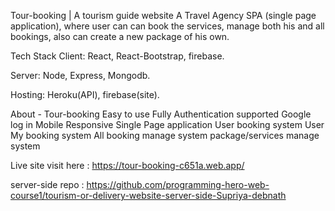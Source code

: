 Tour-booking | A tourism guide website
A Travel Agency SPA (single page application), where user can can book the services, manage both his and all bookings, also can create a new package of his own.

Tech Stack
Client: React, React-Bootstrap, firebase.

Server: Node, Express, Mongodb.

Hosting: Heroku(API), firebase(site).

About - Tour-booking
Easy to use
Fully Authentication supported
Google log in
Mobile Responsive
Single Page application
User booking system
User My booking system
All booking manage system
package/services manage system

Live site visit  here : https://tour-booking-c651a.web.app/

server-side repo : https://github.com/programming-hero-web-course1/tourism-or-delivery-website-server-side-Supriya-debnath
